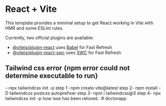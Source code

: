 # React + Vite

This template provides a minimal setup to get React working in Vite with HMR and some ESLint rules.

Currently, two official plugins are available:

- [@vitejs/plugin-react](https://github.com/vitejs/vite-plugin-react/blob/main/packages/plugin-react/README.md) uses [Babel](https://babeljs.io/) for Fast Refresh
- [@vitejs/plugin-react-swc](https://github.com/vitejs/vite-plugin-react-swc) uses [SWC](https://swc.rs/) for Fast Refresh

## Tailwind css error {npm error could not determine executable to run}
--npx tailwindcss init -p
step 1 -npm create vite@latest
step 2- npm install -D tailwindcss postcss autoprefixer
step 3- npm i tailwindcss@3 
step 4- npx tailwindcss init -p
 how isse has been reloved..
#   d o c t o r a p p  
 